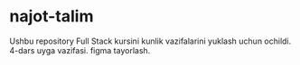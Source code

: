 # najot-talim
Ushbu repository Full Stack kursini kunlik vazifalarini yuklash uchun ochildi.
4-dars uyga vazifasi. figma tayorlash.


